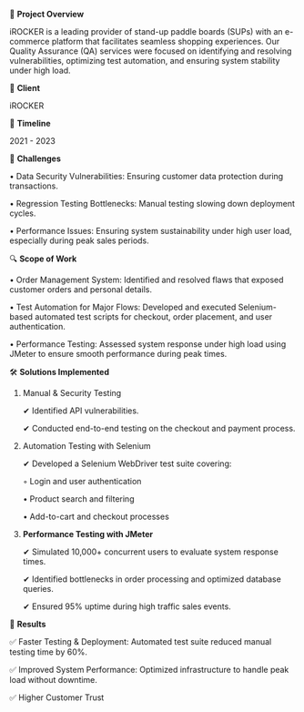 📌 **Project Overview**

iROCKER is a leading provider of stand-up paddle boards (SUPs) with an e-commerce platform that facilitates seamless shopping experiences. Our Quality Assurance (QA) services were focused on identifying and resolving vulnerabilities, optimizing test automation, and ensuring system stability under high load.

🏢 **Client**

  iROCKER 
                 
📅 **Timeline**

  2021 - 2023

🚀 **Challenges**

  •   Data Security Vulnerabilities: Ensuring customer data protection during transactions.

  •   Regression Testing Bottlenecks: Manual testing slowing down deployment cycles.

  •   Performance Issues: Ensuring system sustainability under high user load, especially during peak sales periods.

🔍 **Scope of Work**

  • Order Management System: Identified and resolved flaws that exposed customer orders and personal details.

  • Test Automation for Major Flows: Developed and executed Selenium-based automated test scripts for checkout, order placement, and user authentication.

  • Performance Testing: Assessed system response under high load using JMeter to ensure smooth performance during peak times.

🛠️ **Solutions Implemented**

  1. Manual & Security Testing

      ✔ Identified API vulnerabilities.

      ✔ Conducted end-to-end testing on the checkout and payment process.

2. Automation Testing with Selenium

    ✔ Developed a Selenium WebDriver test suite covering:

      ◦ Login and user authentication

      • Product search and filtering
  
      • Add-to-cart and checkout processes


3. **Performance Testing with JMeter**

   ✔ Simulated 10,000+ concurrent users to evaluate system response times.

   ✔ Identified bottlenecks in order processing and optimized database queries.

   ✔ Ensured 95% uptime during high traffic sales events.

🎯 **Results**

  ✅ Faster Testing & Deployment: Automated test suite reduced manual testing time by 60%.

  ✅ Improved System Performance: Optimized infrastructure to handle peak load without downtime.

  ✅ Higher Customer Trust

